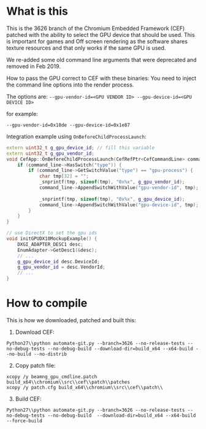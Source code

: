 What is this
============

This is the 3626 branch of the Chromium Embedded Framework (CEF) patched with the ability to select the GPU device that should be used. This is important for games and Off screen rendering as the software shares texture resources and that only works if the same GPU is used.

We re-added some old command line arguments that were deprecated and removed in Feb 2019.

How to pass the GPU correct to CEF with these binaries: You need to inject the command line options into the render process. 

The options are:
`--gpu-vendor-id=<GPU VENDOR ID> --gpu-device-id=<GPU DEVICE ID>`

for example:

`--gpu-vendor-id=0x10de --gpu-device-id=0x1e87`


Integration example using `OnBeforeChildProcessLaunch`:
```c++
extern uint32_t g_gpu_device_id; // fill this variable 
extern uint32_t g_gpu_vendor_id;
void CefApp::OnBeforeChildProcessLaunch(CefRefPtr<CefCommandLine> command_line) {
    if (command_line->HasSwitch("type")) {
        if (command_line->GetSwitchValue("type") == "gpu-process") {
            char tmp[32] = "";
            _snprintf(tmp, sizeof(tmp), "0x%x", g_gpu_vendor_id);
            command_line->AppendSwitchWithValue("gpu-vendor-id", tmp);
            
            _snprintf(tmp, sizeof(tmp), "0x%x", g_gpu_device_id);
            command_line->AppendSwitchWithValue("gpu-device-id", tmp);
        }
    }
}

// use DirectX to set the gpu ids
void initGPUDX10MockupExample() {
	DXGI_ADAPTER_DESC1 desc;
	EnumAdapter->GetDesc1(&desc);
	// ...
	g_gpu_device_id desc.DeviceId;
	g_gpu_vendor_id = desc.VendorId;
	// ...
}
```

How to compile
===============

This is how we downloaded, patched and built this:

1. Download CEF:
```batch
Python27\\python automate-git.py --branch=3626 --no-release-tests --no-debug-tests --no-debug-build --download-dir=build_x64 --x64-build --no-build --no-distrib
```

2. Copy patch file:
```batch
xcopy /y beamng_gpu_cmdline.patch build_x64\\chromium\\src\\cef\\patch\\patches
xcopy /y patch.cfg build_x64\\chromium\\src\\cef\\patch\\
```
3. Build CEF:
```batch
Python27\\python automate-git.py --branch=3626 --no-release-tests --no-debug-tests --no-debug-build  --download-dir=build_x64 --x64-build --force-build
```
